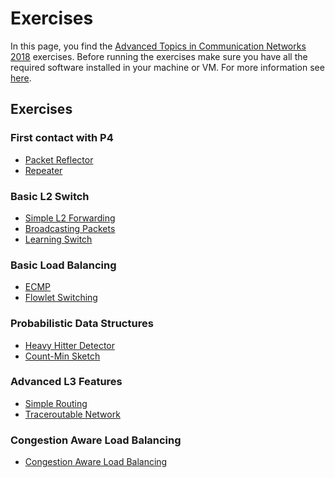 # Exercises

In this page, you find the [Advanced Topics in Communication Networks 2018](https://adv-net.ethz.ch/) exercises. Before running the exercises
make sure you have all the required software installed in your machine or VM. For more information see [here](../README.md#required-software).

## Exercises

### First contact with P4

 * [Packet Reflector](./exercises/01-Reflector)
 * [Repeater](./exercises/02-Repeater)

### Basic L2 Switch
 * [Simple L2 Forwarding](./exercises/03-L2_Basic_forwarding)
 * [Broadcasting Packets](./exercises/03-L2_Flooding)
 * [Learning Switch](./exercises/04-L2_Learning)

### Basic Load Balancing

 * [ECMP](./exercises/05-ECMP)
 * [Flowlet Switching](./exercises/05-Flowlet_Switching)

### Probabilistic Data Structures

 * [Heavy Hitter Detector](./exercises/06-Heavy_Hitter_Detector)
 * [Count-Min Sketch](../exercises/07-Count-Min-Sketch)

### Advanced L3 Features

 * [Simple Routing](./exercises/08-Simple_Routing)
 * [Traceroutable Network](./exercises/09-Traceroutable)

### Congestion Aware Load Balancing

 * [Congestion Aware Load Balancing](./exercises/10-Congestion_Aware_Load_Balancing)
